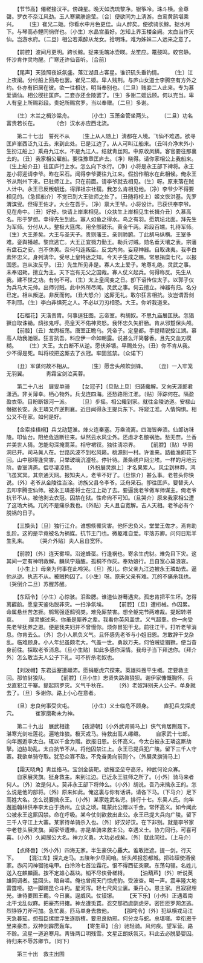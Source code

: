 <!-- { "loadSidebar": true } -->
　　【节节高】僊槎接汉平。傍疎星。晚天如洗琉黎净。银筝冷。珠斗横。金尊罄。罗衣不奈江风劲。玉人寒粟肤逾莹。〔合〕便欲同为上淸游。白鸾黄鹄堪乘兴。 
　　〔生〕崔兄二姬。你看水中月色更佳。山人醉矣。便欲骑长鲸。捉水月下。与琴高赤鲤同徜徉也。〔小生〕水晶宫虽好。怎知上界玉楼金阙。太白当作天仙。岂游水府。〔二旦〕相公若乘醉从龙女。拾明珠。难为姊妹二人远来之意了。 

　　【前腔】波间月更明。跨长鲸。捉来兎魄冰壶暎。龙笙应。鼍鼓鸣。蛟宫静。怀沙肯作灵均醒。广寒还许仙音听。〔合前〕 

　　【尾声】天狼照夜妖氛盛。落江湖且占客星。谁识矶头垂钓情。 
　　〔生〕江上夜阑。分付船上回舟也罢。崔兄二姬。卑人贱荆。与庐山女道士李腾空有方外之约。仆亦有旧居在彼。欲一往相访。明当奉别也。〔二旦〕贱妾二人此来。专为慕爱谪仙。相公旣往匡庐。二妾亦还金陵罢了。〔生〕多谢二姬远顾。何以克当。卑人有皇上所赐彩段。贵妃所赐宫罗。当以奉赠。〔二旦〕多谢。 

　　〔生〕木兰之楫沙棠舟。　　　　〔小生〕玉箫金管坐两头。 
　　〔二旦〕功名富贵若长在。　　　　〔合〕汉水亦应西北流。 

　　第二十七出　誓死不从 
　　〔生上从人随上〕淸都在人境。飞仙不难遇。欲寻匡庐峯西泛九江去。来到此处。已是江边了。从人可叫江船来。〔丑叫介净末外小生扮江船上〕乘舟九江水。不是九江人。结就靑丝网。中原收凤鳞。客官要往那裏去的。〔丑〕我家相公雇船。要往豫章匡庐去。〔净〕晓得。请你家相公上我船来。〔生上船介丑〕往匡庐行上水。怎么向下水行。〔净〕小将是永王部下裨将。永王差小将迎请李爷。昨在采石。闻得李爷要往九江来。假扮作稍水在此相候。俺永王爷从荆州下来。已驻师江上。只在前面。请李爷就去相见。〔生〕呀。原来落在贼人计中。永王已反叛朝廷。得罪祖宗社稷。我怎么肯相见他。〔净〕李爷少不得要相见的。〔急摇船介〕不觉已到大王驻师之处了。〔丑随将校上〕姬文恢洪基。先罗渭滨叟。但得王佐才。大业在吾手。〔净〕禀大王爷。小将设计。已获供奉李爷。见在舟中。〔丑〕好好。快请上岸来相见。〔众扶生上岸相见生长揖介丑〕久慕高名。形于梦想。幸得先生到此。寡人如鱼之得水。鸟之有羽。愿筑坛北面。拜先生为军师。分付从人。整极大筵席。用全部鼓乐。黄金千两。彩段百端。礼待军师。〔生〕大王差矣。大王与圣天子。贵则藩王。亲则肺腑。丁此胡马纵横。王室多难。銮舆播越。黎庶逃亡。大王正宜戮力勤王。勒兵讨贼。勋名垂天壤之表。宗藩有盘石之安。岂不休美。奈何勾连叛臣。反戈内向。妄窥神器。自取诛夷。我李白素怀忠义。身列淸华。受尽上皇特达之知。今天子生成之赐。常思捐糜七尺。以报国恩。岂从汝反乎。〔丑〕先生所见非是。寡人太上爱子。地尊礼绝。灵武之事。未奉诏勑。擅立为主。天下岂有无父之国哉。寡人仗义起兵。何得称反。先生从我。建不世之功。有何不可。〔生〕太上皇闻变之日。卽下诏传位太子。以郭子仪为兵马大元帅。出师讨贼。此中外所尽闻。灵武之事。何云擅立。神器有归。名分已定。相从叛逆。非反而何。〔丑大怒介〕这厮无礼。敢尔狂言相抗。汝岂谓吾剑不利耶。〔生〕李白非惧死之人。不必以刀刃相恐。大王。你听我道来。 

　　【石榴花】天潢贵胄。何事逞狂图。忘帝室。构胡奴。不思九庙展匡扶。怎猖獗自取诛锄。鸱张鬼呼。亮皇天不佑神灵怒。我怀忠久矢肝肠。肯从邪蹔保头颅。 
　　【前腔】〔丑〕龙舆板荡。唐室正瞻乌。凭帝子。定皇都。手提精锐控江湖。慕高人助我驰驱。狂言抗吾。料应伊一命如朝露。说甚么汗简馨香。且先交血刃模糊。 
　　〔生〕大王。太白断不从逆。愿伏斧锧。早赐处分。〔丑〕你不肯从我。少不得是死。叫将校把这厮去了衣冠。牢固监禁。〔众诺下〕 

　　〔丑〕军谋何故不相从。　　　　〔生〕愿舍头颅飮剑锋。 
　　〔丑〕一入牢笼无羽翼。　　　　靑霜宝剑泣芙蓉。 

　　第二十八出　展叟单骑 
　　【女冠子】〔旦贴上旦〕归装纔解。又向天涯郞君潇洒。非关薄幸。栖心物外。兵戈连四海。还愁路阻江淮。〔贴〕萍踪何在。隔盈盈衣带。目盼断银河一派。 
　　〔旦〕步摇。相公纔到家。就往金陵访道。安禄山僭据长安。永王璘又作逆荆襄。近日闻得永王提兵东下。将窥江淮。人情恟惧。相公又不在家。如何是好。 

　　【金索挂梧桐】兵戈动楚淮。烽火连秦塞。万乘流离。四海皆奔溃。仙郞访秣陵。叩仙台。阻绝危途断往来。纵然云水风尘外。还虑才名酿祸胎。愁无奈。兰香幷美世人猜。怎能勾深掩蒿莱。相守裙钗。独往淸凉界。 
　　【前腔】〔贴〕华阴洞已开。司马眞人在。世路风波不到松风籁。桃源别一村。许谁来。路截渔郞花下回。山中那得逢灾害。只举玻璃沆瀣柸。停针待。萧条绣户网尘埃。一样的月地云阶。香室淸斋。偿尽凄凉债。 
　　〔外扮展灵旗上〕才名果累人。风尘到林莽。鸿飞虽冥冥。其奈通天网。报知夫人。老爷不好了。〔旦惊介〕甚么事。老苍头你快说。〔外〕老爷从金陵往当涂。访族父县令李爷。泛舟采石。卽往匡庐。要替夫人去叩李腾空仙师。被永王璘差将士在江上劫了去。要逼我老爷做军师谋主。俺老爷抗节不从。被他剥去衣冠。囚禁在狱。性命尙不可知。〔旦哭介〕原来我家相公遭了这场大祸。兀的不是痛杀我也。〔外贴〕夫人且自宽解。吉人天相。老爷必有个脱祸的日子。 

　　【三换头】〔旦〕独行江介。谁想倐罹灾害。他怀忠负义。堂堂王佐才。焉肯助乱阶。这的是毕竟被名为祸媒。抗节王门也。微躯难自爱。牢落苏卿。问何日羝羊生乳来。 
　　〔哭介外贴〕夫人且自宽怀。 

　　【前腔】〔外〕连天雾埋。沿途蜂虿。行逢祸也。寄余生虎豺。难免目下灾。这其间一定有神明救解。麟凤宁葅醢。孤桐不作灰。奉劝娘行。且自宽心莫浪哀。 
　　〔小生上〕母亲为何事在此啼哭。〔旦〕孩儿。你父亲九江边被永王璘劫去。逼他从逆。执志不从。被贼拘囚了。〔小生〕呀。原来父亲有难。兀的不痛杀我也。〔哭倒介二旦〕苏醒苏醒。 

　　【东瓯令】〔小生〕心惊骇。泪盈腮。谁道仙游蓦遇灾。孤忠肯把平生坏。怎得离齽齘。愿皇天鉴佑脱非灾。一扫净氛埃。 
　　【前腔】〔旦〕遭桁械。作囚累。命属悬丝苦怎捱。鹓鸳强逐鸱鸮类。难免厮禁害。想全躯完节两难裁。提起转堪哀。 
　　展灵旗过来。你虽是厮养之辈。我看你英风盖世。义气超羣。你一向受先老爷抚养之恩。便是我夫妇并不曾慢你。烦你冒犯干戈。前往江干。打听老爷消息。你肯去么。〔外〕念小人夙负义气。且怀感先老爷与小姐旧恩。怎敢辞干戈杂乱。临难顾身。小人年纪虽颇老大。气盖一世。勇敌万夫。何怕贼徒猖獗。便当奋身前往。探取老爷消息。〔旦小生贴〕如此多感你深情。我母子当下拜送你。〔拜介外〕怎么敢当夫人公子下礼。可不折杀老奴也。 

　　【刘泼帽】东君运蹇遭顚沛。愿捐躯虎穴探来。英雄抖搜平生槪。定要救主回。那怕豺狼队。 
　　【前腔】〔旦小生〕忠贤失路眞狼狈。谢伊家慷慨胸怀。兵戈直犯江干寨。提起网罗灾。义气千秋在。 
　　〔外〕老奴拜别夫人公子。单身就去了。〔旦〕多谢你。路上小心在意者。 

　　〔旦〕忠良何事受灾屯。　　　　〔小生〕义士临危不顾身。 
　　直犯兵戈探虎穴。　　　　崔家磨勒未为神。 

　　第二十九出　展武相逢 
　　【夜游朝】〔小外武谔骑马上〕侠气肯居荆聂下。湛寒光剑吐莲花。遍地烽狼。极天戎马。待救出高人缧绁。 
　　自家武十七郞。向年邂逅李太白。辄以千金为赠。欲报旧恩。长怀高义。今太白被永王璘这厮劫拏。迫胁助乱。太白抗节不从。将他囚禁江上。永王已提兵犯广陵。留下三千人守寨。我欲单骑夺取。犹恐众寡不敌。不免奋勇向前则个。〔外展灵旗骑马上〕 

　　【霜天晓角】靑丝络马。宝剑金装靶。欲摧坚垒夺高牙。神武何论众寡。 
　　自家展灵旗。挺身救主。来到江边。已近永王驻师之所了。〔小外〕骑马来者何人。〔外〕汝是何人。莫非永王部下将帅么。〔小外〕胡说。吾乃来擒永王的。怎么说是他的部将。〔外〕原来如此。俺这裏与你有话讲。请各下马。〔下马介〕足下高姓大名。怎么说要擒永王。〔小外〕某家姓武名谔。排行十七。东吴人氏。向年邂逅翰林供奉李太白于扬州。立谈之顷。辄蒙此公赠以千金。常怀高义。如今闻此公被永王这厮囚禁。命在呼吸。某今仗剑欲救出此公。永王已提大兵向广陵。留下三千人守江上大寨。某家待单骑杀入也。〔外〕好汉好汉。在下非别。就是李爷家中老苍头展灵旗。闻家爷遭难。亦是单骑来救主公。幸遇义士。协力同行。可喜可喜。〔小外〕久闻展公大名。神力义勇。大功必成矣。〔外〕就此同往。〔上马介〕 

　　【点绛唇】〔外小外〕四海无家。半生豪侠心麤大。谁敢拦遮。提一剑。行天下。 
　　【混江龙】探丸走马。五陵年少尽闻咱。斩头颅报怨都城。把砗磲使酒侯家。赤闪闪神骝驰电甲。白泠泠七首泣霜花。恨不得西征突厥。东荡勾骊。名姓儿送入在麒麟画。按不定雄心磊块。销不尽侠骨槎枒。 
　　【油葫芦】〔外〕听说英雄同调者。猛回头。暗自嗟。俺也曾闹天门惊虎豹。受波查。喝一声。震丰隆大地雷霆哑。掂一脚踢昆仑斗杓。星河泻。轻七尺风尘裏。秉丹心。恩主家。且寂寂埋光。谁待要图王覇。今日裏。逞威风。仗镆铘。 
　　【天下乐】〔小外〕正遇着南北干戈乱似麻。把豪杰挦撦。神龙遭兎罝。忍交那驺虞劘虎牙。密匝匝罗网怎逃。烈铮铮刀斧可加。急忙裏。匹马单身去救他。 
　　【那咤令】〔外〕犯纵横戎马江天急暮笳。想孤臣缧绁浮生逐断楂。要忠良助邪。何分龙与蛇。总堪嗟。幸衔恩千里来豪杰。双神剑霹雳轰车。 
　　【寄生草】〔合〕驰轻骑。风何疾。望军营。路不赊。流星一道追寒月。靑锋两口明残雪。文星正朗妖氛灭。料此去必脱晏婴囚。待归来不辱苏卿节。〔同下〕 

　　第三十出　救主出围 
